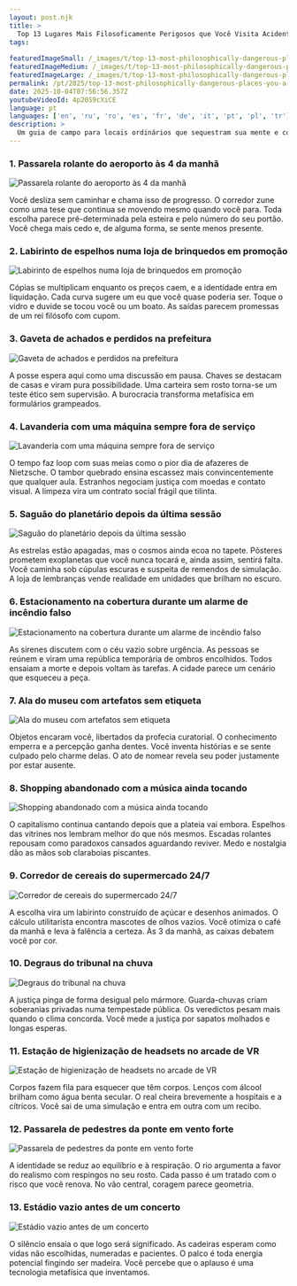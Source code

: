 ```yaml
---
layout: post.njk
title: >
  Top 13 Lugares Mais Filosoficamente Perigosos que Você Visita Acidentalmente
tags:
  
featuredImageSmall: /_images/t/top-13-most-philosophically-dangerous-places-you-a-cover-pt-small.webp
featuredImageMedium: /_images/t/top-13-most-philosophically-dangerous-places-you-a-cover-pt-medium.webp
featuredImageLarge: /_images/t/top-13-most-philosophically-dangerous-places-you-a-cover-pt-large.webp
permalink: /pt/2025/top-13-most-philosophically-dangerous-places-you-a.html
date: 2025-10-04T07:56:56.357Z
youtubeVideoId: 4p20S9cXiCE
language: pt
languages: ['en', 'ru', 'ro', 'es', 'fr', 'de', 'it', 'pt', 'pl', 'tr']
description: >
  Um guia de campo para locais ordinários que sequestram sua mente e contrabandeiam metafísica. Cada ponto inclina sua intuição e faz a vida cotidiana parecer simulada. Dizem que causam epifanias, vertigens leves e discussões consigo mesmo. Use com curiosidade e um plano B para suas crenças.
---
```


### 1. Passarela rolante do aeroporto às 4 da manhã

![Passarela rolante do aeroporto às 4 da manhã](/_images/a/a253d36c593eb22d656a9cddd4d1387d-medium.webp)

Você desliza sem caminhar e chama isso de progresso. O corredor zune como uma tese que continua se movendo mesmo quando você para. Toda escolha parece pré-determinada pela esteira e pelo número do seu portão. Você chega mais cedo e, de alguma forma, se sente menos presente.

### 2. Labirinto de espelhos numa loja de brinquedos em promoção

![Labirinto de espelhos numa loja de brinquedos em promoção](/_images/3/38b14972c193bcd13acc7b4cb8e8b69f-medium.webp)

Cópias se multiplicam enquanto os preços caem, e a identidade entra em liquidação. Cada curva sugere um eu que você quase poderia ser. Toque o vidro e duvide se tocou você ou um boato. As saídas parecem promessas de um rei filósofo com cupom.

### 3. Gaveta de achados e perdidos na prefeitura

![Gaveta de achados e perdidos na prefeitura](/_images/4/44e8c6f75b6befe614833a67e686e019-medium.webp)

A posse espera aqui como uma discussão em pausa. Chaves se destacam de casas e viram pura possibilidade. Uma carteira sem rosto torna-se um teste ético sem supervisão. A burocracia transforma metafísica em formulários grampeados.

### 4. Lavanderia com uma máquina sempre fora de serviço

![Lavanderia com uma máquina sempre fora de serviço](/_images/8/88a908cdbc8336c02f4a35ca5396ecac-medium.webp)

O tempo faz loop com suas meias como o pior dia de afazeres de Nietzsche. O tambor quebrado ensina escassez mais convincentemente que qualquer aula. Estranhos negociam justiça com moedas e contato visual. A limpeza vira um contrato social frágil que tilinta.

### 5. Saguão do planetário depois da última sessão

![Saguão do planetário depois da última sessão](/_images/4/489febf086d5b86be68413e07b9b370f-medium.webp)

As estrelas estão apagadas, mas o cosmos ainda ecoa no tapete. Pôsteres prometem exoplanetas que você nunca tocará e, ainda assim, sentirá falta. Você caminha sob cúpulas escuras e suspeita de remendos de simulação. A loja de lembranças vende realidade em unidades que brilham no escuro.

### 6. Estacionamento na cobertura durante um alarme de incêndio falso

![Estacionamento na cobertura durante um alarme de incêndio falso](/_images/1/1f267cd1de6310d151cb9cfec1579713-medium.webp)

As sirenes discutem com o céu vazio sobre urgência. As pessoas se reúnem e viram uma república temporária de ombros encolhidos. Todos ensaiam a morte e depois voltam às tarefas. A cidade parece um cenário que esqueceu a peça.

### 7. Ala do museu com artefatos sem etiqueta

![Ala do museu com artefatos sem etiqueta](/_images/4/48104f15aba53297c5185f0025bffaaf-medium.webp)

Objetos encaram você, libertados da profecia curatorial. O conhecimento emperra e a percepção ganha dentes. Você inventa histórias e se sente culpado pelo charme delas. O ato de nomear revela seu poder justamente por estar ausente.

### 8. Shopping abandonado com a música ainda tocando

![Shopping abandonado com a música ainda tocando](/_images/5/5d6e594e9bf5db319c9036431e5242fc-medium.webp)

O capitalismo continua cantando depois que a plateia vai embora. Espelhos das vitrines nos lembram melhor do que nós mesmos. Escadas rolantes repousam como paradoxos cansados aguardando reviver. Medo e nostalgia dão as mãos sob claraboias piscantes.

### 9. Corredor de cereais do supermercado 24/7

![Corredor de cereais do supermercado 24/7](/_images/3/37c1152526f0872aa65ba33641b8f583-medium.webp)

A escolha vira um labirinto construído de açúcar e desenhos animados. O cálculo utilitarista encontra mascotes de olhos vazios. Você otimiza o café da manhã e leva à falência a certeza. Às 3 da manhã, as caixas debatem você por cor.

### 10. Degraus do tribunal na chuva

![Degraus do tribunal na chuva](/_images/6/6e84fca83b69cac661521fb9822aa7c2-medium.webp)

A justiça pinga de forma desigual pelo mármore. Guarda-chuvas criam soberanias privadas numa tempestade pública. Os veredictos pesam mais quando o clima concorda. Você mede a justiça por sapatos molhados e longas esperas.

### 11. Estação de higienização de headsets no arcade de VR

![Estação de higienização de headsets no arcade de VR](/_images/e/ea87c906810ba1a083ad080bdba2eea4-medium.webp)

Corpos fazem fila para esquecer que têm corpos. Lenços com álcool brilham como água benta secular. O real cheira brevemente a hospitais e a cítricos. Você sai de uma simulação e entra em outra com um recibo.

### 12. Passarela de pedestres da ponte em vento forte

![Passarela de pedestres da ponte em vento forte](/_images/e/e112a0c3f0ca8e1ed2465c9517c8fcb2-medium.webp)

A identidade se reduz ao equilíbrio e à respiração. O rio argumenta a favor do realismo com respingos no seu rosto. Cada passo é um tratado com o risco que você renova. No vão central, coragem parece geometria.

### 13. Estádio vazio antes de um concerto

![Estádio vazio antes de um concerto](/_images/5/583433f9ccbaeaad39c79cbd80020784-medium.webp)

O silêncio ensaia o que logo será significado. As cadeiras esperam como vidas não escolhidas, numeradas e pacientes. O palco é toda energia potencial fingindo ser madeira. Você percebe que o aplauso é uma tecnologia metafísica que inventamos.

